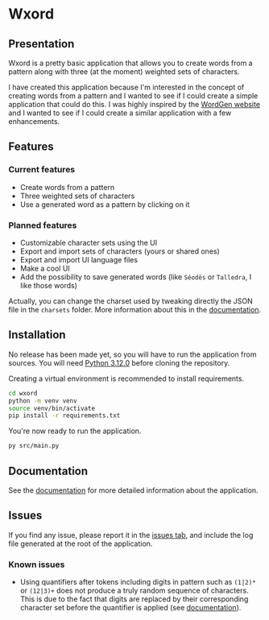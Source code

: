 # Wxord

## Presentation

Wxord is a pretty basic application that allows you to create words from a pattern along with three (at the moment) weighted sets of characters.

I have created this application because I'm interested in the concept of creating words from a pattern and I wanted to see if I could create a simple application that could do this. I was highly inspired by the [WordGen website](https://www.wordgen.eu/#!en/generator/from-letters) and I wanted to see if I could create a similar application with a few enhancements.

## Features

### Current features

- Create words from a pattern
- Three weighted sets of characters
- Use a generated word as a pattern by clicking on it

### Planned features

- Customizable character sets using the UI
- Export and import sets of characters (yours or shared ones)
- Export and import UI language files
- Make a cool UI
- Add the possibility to save generated words (like `Séodès` or `Talledra`, I like those words)

Actually, you can change the charset used by tweaking directly the JSON file in the `charsets` folder. More information about this in the [documentation](doc/doc.md).

## Installation

No release has been made yet, so you will have to run the application from sources. You will need [Python 3.12.0](https://www.python.org/downloads/release/python-3120/) before cloning the repository.

Creating a virtual environment is recommended to install requirements.

```bash
cd wxord
python -m venv venv
source venv/bin/activate
pip install -r requirements.txt
```

You're now ready to run the application.

```bash
py src/main.py
```

## Documentation

See the [documentation](doc/doc.md) for more detailed information about the application.

## Issues

If you find any issue, please report it in the [issues tab](https://github.com/ZWerduex/wxord/issues), and include the log file generated at the root of the application.

### Known issues

- Using quantifiers after tokens including digits in pattern such as `(1|2)*` or `(12|3)+` does not produce a truly random sequence of characters. This is due to the fact that digits are replaced by their corresponding character set before the quantifier is applied (see [documentation](doc/doc.md#pattern)).